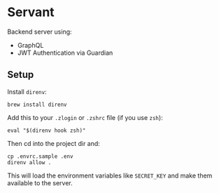 # Servant

Backend server using:

* GraphQL
* JWT Authentication via Guardian

## Setup

Install `direnv`:

```
brew install direnv
```

Add this to your `.zlogin` or `.zshrc` file (if you use `zsh`):

```
eval "$(direnv hook zsh)"
```

Then cd into the project dir and:

```
cp .envrc.sample .env
direnv allow .
```

This will load the environment variables like `SECRET_KEY` and make them
available to the server.
